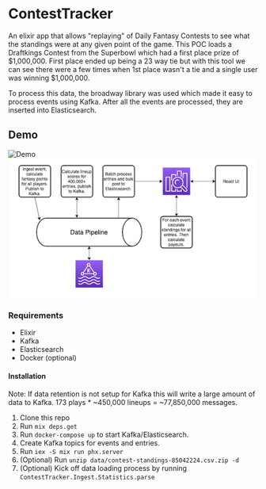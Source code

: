# ContestTracker

An elixir app that allows "replaying" of Daily Fantasy Contests to see what the standings were at any given point of the game. This POC loads a Draftkings Contest from the Superbowl which had a first place prize of $1,000,000. First place ended up being a 23 way tie but with this tool we can see there were a few times when 1st place wasn't a tie and a single user was winning $1,000,000.

To process this data, the broadway library was used which made it easy to process events using Kafka. After all the events are processed, they are inserted into Elasticsearch.


## Demo
![Demo](demo.gif)<img src="data_flow.png" align="top">


### Requirements
* Elixir
* Kafka
* Elasticsearch
* Docker (optional)

#### Installation
Note: If data retention is not setup for Kafka this will write a large amount of data to Kafka. 173 plays * ~450,000 lineups = ~77,850,000 messages.

1. Clone this repo
2. Run `mix deps.get`
3. Run `docker-compose up` to start Kafka/Elasticsearch.
4. Create Kafka topics for events and entries.
5. Run `iex -S mix run phx.server`
6. (Optional) Run `unzip data/contest-standings-85042224.csv.zip -d`
7. (Optional) Kick off data loading process by running `ContestTracker.Ingest.Statistics.parse`